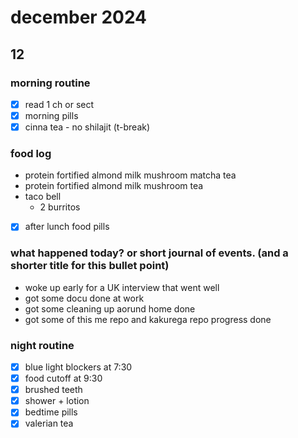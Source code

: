 # december 2024

## 12

### morning routine

- [x] read 1 ch or sect
- [x] morning pills
- [x] cinna tea - no shilajit (t-break)

### food log

- protein fortified almond milk mushroom matcha tea
- protein fortified almond milk mushroom tea
- taco bell
  - 2 burritos

- [x] after lunch food pills

### what happened today? or short journal of events. (and a shorter title for this bullet point)

- woke up early for a UK interview that went well
- got some docu done at work
- got some cleaning up aorund home done
- got some of this me repo and kakurega repo progress done

### night routine

- [x] blue light blockers at 7:30
- [x] food cutoff at 9:30
- [x] brushed teeth
- [x] shower + lotion
- [x] bedtime pills
- [x] valerian tea
